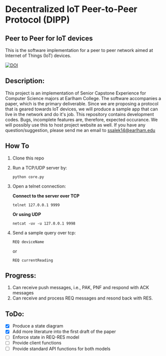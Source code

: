 # Decentralized IoT Peer-to-Peer Protocol (DIPP)

## Peer to Peer for IoT devices
This is the software implementation for a peer to peer network aimed at 
Internet of Things (IoT) devices.

[![DOI](https://zenodo.org/badge/DOI/10.5281/zenodo.1098483.svg)](https://doi.org/10.5281/zenodo.1098483)

## Description:
This project is an implementation of Senior Capstone Experience for Computer
Science majors at Earlham College. The software accompanies a paper, which
is the primary deliverable. Since we are proposing a protocol that is geared
towards IoT devices, we will produce a sample app that can live in the network
and do it's job. This repository contains development codes. Bugs, incomplete
features are, therefore, expected occurance. We will possibly use this to host
project website as well. If you have any question/suggestion, please send me an email to 
ssalek14@earlham.edu

## How To
1. Clone this repo
2. Run a TCP/UDP server by:
    ```
    python core.py
    ```
3. Open a telnet connection:
    
    **Connect to the server over TCP**
    ```
    telnet 127.0.0.1 9999
    ```
    **Or using UDP**
    ```
    netcat -uv -u 127.0.0.1 9998
    ```
4. Send a sample query over tcp:
    ```
    REQ deviceName
    ```
    or 
    ```
    REQ currentReading
    ```

## Progress:
1. Can receive push messages, i.e., PAK, PNF and respond with ACK messages
2. Can receive and process REQ messages and resond back with RES.

## ToDo:
- [x] Produce a state diagram
- [x] Add more literature into the first draft of the paper
- [ ] Enforce state in REQ-RES model
- [ ] Provide client functions
- [ ] Provide standard API functions for both models
